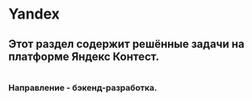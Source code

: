 # Yandex
## Этот раздел содержит решённые задачи на платформе Яндекс Контест.
#
### Направление - бэкенд-разработка.
